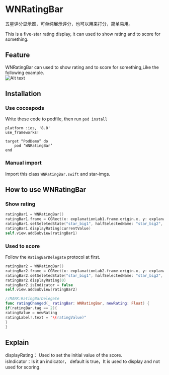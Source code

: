 # WNRatingBar
五星评分显示器，可单纯展示评分，也可以用来打分，简单易用。

This is a five-star rating display, it can used to show rating and to score for something.
## Feature
WNRatingBar can used to show rating and to score for something,Like the following example.<br> 
![Alt text](https://github.com/NinoWang/WNRatingBar/raw/master/imgs/2.gif)

## Installation

### Use cocoapods
Write these code to podfile, then run `pod install`
```
platform :ios, '8.0'
use_frameworks!

target “PodDemo” do
    pod ‘WNRatingBar’
end
```

### Manual import
Import this class `WNRatingBar.swift` and star-imgs.

## How to use WNRatingBar
### Show rating
```swift
ratingBar1 = WNRatingBar()
ratingBar1.frame = CGRect(x: explanationLab1.frame.origin.x, y: explanationLab1.frame.maxY + 10, width: 100, height: 40)
ratingBar1.setSeletedState("star_big1", halfSelectedName: "star_big2", fullSelectedName: "star_big3", starSideLength: 24, delegate: self)
ratingBar1.displayRating(currentValue)
self.view.addSubview(ratingBar1)
```

### Used to score
Follow the `RatingBarDelegate` protocol at first.
```swift
ratingBar2 = WNRatingBar()
ratingBar2.frame = CGRect(x: explanationLab2.frame.origin.x, y: explanationLab2.frame.maxY + 10, width: 100, height: 40)
ratingBar2.setSeletedState("star_big1", halfSelectedName: "star_big2", fullSelectedName: "star_big3", starSideLength: 24, delegate: self)
ratingBar2.displayRating(0)
ratingBar2.isIndicator = false
self.view.addSubview(ratingBar2)
```

```swift
//MARK:RatingBarDelegate
func ratingChanged(_ ratingBar: WNRatingBar, newRating: Float) {
if(ratingBar.tag == 2){
ratingValue = newRating
ratingLabel!.text = "\(ratingValue)"
}
}
```

## Explain
displayRating： Used to set the initial value of the score.<br> 
isIndicator：Is it an indicator， default is true，It is used to display and not used for scoring.
